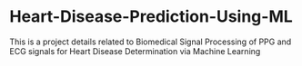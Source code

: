 # Heart-Disease-Prediction-Using-ML
This is a project details related to Biomedical Signal Processing of PPG and ECG signals for Heart Disease Determination via Machine Learning
